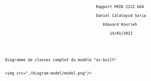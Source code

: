 

                                             Rapport PRID 2122 G04 

                                             Daniel Calatayud Soria

                                                Edouard Kourieh
                                            
                                                   14/01/2022





     Diagramme de classes complet du modèle "as-built"


     <img src="./diagram-model/model.png"/>





